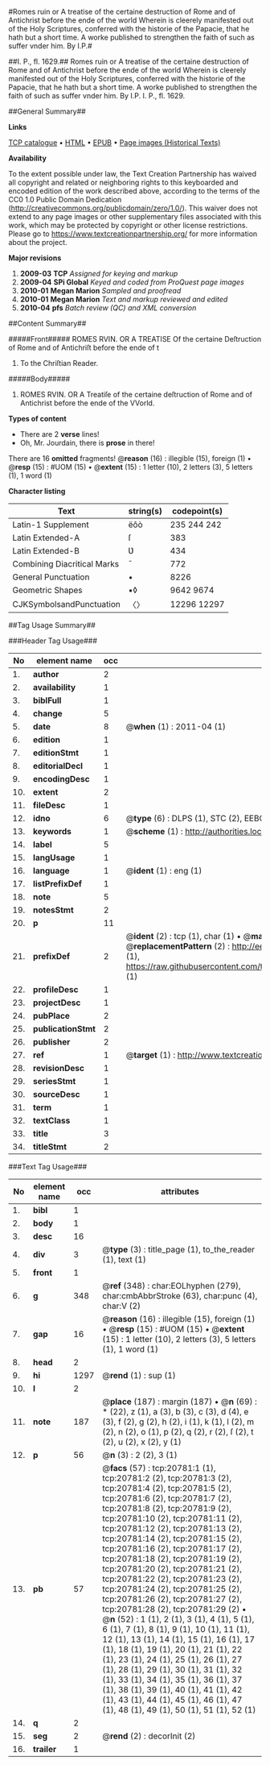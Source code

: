 #Romes ruin or A treatise of the certaine destruction of Rome and of Antichrist before the ende of the world Wherein is cleerely manifested out of the Holy Scriptures, conferred with the historie of the Papacie, that he hath but a short time. A worke published to strengthen the faith of such as suffer vnder him. By I.P.#

##I. P., fl. 1629.##
Romes ruin or A treatise of the certaine destruction of Rome and of Antichrist before the ende of the world Wherein is cleerely manifested out of the Holy Scriptures, conferred with the historie of the Papacie, that he hath but a short time. A worke published to strengthen the faith of such as suffer vnder him. By I.P.
I. P., fl. 1629.

##General Summary##

**Links**

[TCP catalogue](http://www.ota.ox.ac.uk/tcp/)  • 
[HTML](http://tei.it.ox.ac.uk/tcp/Texts-HTML/free/A08/A08783.html)  • 
[EPUB](http://tei.it.ox.ac.uk/tcp/Texts-EPUB/free/A08/A08783.epub) • 
[Page images (Historical Texts)](https://historicaltexts.jisc.ac.uk/eebo-99855295e)

**Availability**

To the extent possible under law, the Text Creation Partnership has waived all copyright and related or neighboring rights to this keyboarded and encoded edition of the work described above, according to the terms of the CC0 1.0 Public Domain Dedication (http://creativecommons.org/publicdomain/zero/1.0/). This waiver does not extend to any page images or other supplementary files associated with this work, which may be protected by copyright or other license restrictions. Please go to https://www.textcreationpartnership.org/ for more information about the project.

**Major revisions**

1. __2009-03__ __TCP__ *Assigned for keying and markup*
1. __2009-04__ __SPi Global__ *Keyed and coded from ProQuest page images*
1. __2010-01__ __Megan Marion__ *Sampled and proofread*
1. __2010-01__ __Megan Marion__ *Text and markup reviewed and edited*
1. __2010-04__ __pfs__ *Batch review (QC) and XML conversion*

##Content Summary##

#####Front#####
ROMES RVIN. OR A TREATISE Of the certaine Deſtruction of Rome and of Antichriſt before the ende of t
1. To the Chriſtian Reader.

#####Body#####

1. ROMES RVIN. OR A Treatiſe of the certaine deſtruction of Rome and of Antichrist before the ende of the VVorld.

**Types of content**

  * There are 2 **verse** lines!
  * Oh, Mr. Jourdain, there is **prose** in there!

There are 16 **omitted** fragments! 
 @__reason__ (16) : illegible (15), foreign (1)  •  @__resp__ (15) : #UOM (15)  •  @__extent__ (15) : 1 letter (10), 2 letters (3), 5 letters (1), 1 word (1)

**Character listing**


|Text|string(s)|codepoint(s)|
|---|---|---|
|Latin-1 Supplement|ëôò|235 244 242|
|Latin Extended-A|ſ|383|
|Latin Extended-B|Ʋ|434|
|Combining             Diacritical Marks|̄|772|
|General Punctuation|•|8226|
|Geometric Shapes|▪◊|9642 9674|
|CJKSymbolsandPunctuation|〈〉|12296 12297|

##Tag Usage Summary##

###Header Tag Usage###

|No|element name|occ|attributes|
|---|---|---|---|
|1.|__author__|2||
|2.|__availability__|1||
|3.|__biblFull__|1||
|4.|__change__|5||
|5.|__date__|8| @__when__ (1) : 2011-04 (1)|
|6.|__edition__|1||
|7.|__editionStmt__|1||
|8.|__editorialDecl__|1||
|9.|__encodingDesc__|1||
|10.|__extent__|2||
|11.|__fileDesc__|1||
|12.|__idno__|6| @__type__ (6) : DLPS (1), STC (2), EEBO-CITATION (1), PROQUEST (1), VID (1)|
|13.|__keywords__|1| @__scheme__ (1) : http://authorities.loc.gov/ (1)|
|14.|__label__|5||
|15.|__langUsage__|1||
|16.|__language__|1| @__ident__ (1) : eng (1)|
|17.|__listPrefixDef__|1||
|18.|__note__|5||
|19.|__notesStmt__|2||
|20.|__p__|11||
|21.|__prefixDef__|2| @__ident__ (2) : tcp (1), char (1)  •  @__matchPattern__ (2) : ([0-9\-]+):([0-9IVX]+) (1), (.+) (1)  •  @__replacementPattern__ (2) : http://eebo.chadwyck.com/downloadtiff?vid=$1&page=$2 (1), https://raw.githubusercontent.com/textcreationpartnership/Texts/master/tcpchars.xml#$1 (1)|
|22.|__profileDesc__|1||
|23.|__projectDesc__|1||
|24.|__pubPlace__|2||
|25.|__publicationStmt__|2||
|26.|__publisher__|2||
|27.|__ref__|1| @__target__ (1) : http://www.textcreationpartnership.org/docs/. (1)|
|28.|__revisionDesc__|1||
|29.|__seriesStmt__|1||
|30.|__sourceDesc__|1||
|31.|__term__|1||
|32.|__textClass__|1||
|33.|__title__|3||
|34.|__titleStmt__|2||


###Text Tag Usage###

|No|element name|occ|attributes|
|---|---|---|---|
|1.|__bibl__|1||
|2.|__body__|1||
|3.|__desc__|16||
|4.|__div__|3| @__type__ (3) : title_page (1), to_the_reader (1), text (1)|
|5.|__front__|1||
|6.|__g__|348| @__ref__ (348) : char:EOLhyphen (279), char:cmbAbbrStroke (63), char:punc (4), char:V (2)|
|7.|__gap__|16| @__reason__ (16) : illegible (15), foreign (1)  •  @__resp__ (15) : #UOM (15)  •  @__extent__ (15) : 1 letter (10), 2 letters (3), 5 letters (1), 1 word (1)|
|8.|__head__|2||
|9.|__hi__|1297| @__rend__ (1) : sup (1)|
|10.|__l__|2||
|11.|__note__|187| @__place__ (187) : margin (187)  •  @__n__ (69) : * (22), z (1), a (3), b (3), c (3), d (4), e (3), f (2), g (2), h (2), i (1), k (1), l (2), m (2), n (2), o (1), p (2), q (2), r (2), ſ (2), t (2), u (2), x (2), y (1)|
|12.|__p__|56| @__n__ (3) : 2 (2), 3 (1)|
|13.|__pb__|57| @__facs__ (57) : tcp:20781:1 (1), tcp:20781:2 (2), tcp:20781:3 (2), tcp:20781:4 (2), tcp:20781:5 (2), tcp:20781:6 (2), tcp:20781:7 (2), tcp:20781:8 (2), tcp:20781:9 (2), tcp:20781:10 (2), tcp:20781:11 (2), tcp:20781:12 (2), tcp:20781:13 (2), tcp:20781:14 (2), tcp:20781:15 (2), tcp:20781:16 (2), tcp:20781:17 (2), tcp:20781:18 (2), tcp:20781:19 (2), tcp:20781:20 (2), tcp:20781:21 (2), tcp:20781:22 (2), tcp:20781:23 (2), tcp:20781:24 (2), tcp:20781:25 (2), tcp:20781:26 (2), tcp:20781:27 (2), tcp:20781:28 (2), tcp:20781:29 (2)  •  @__n__ (52) : 1 (1), 2 (1), 3 (1), 4 (1), 5 (1), 6 (1), 7 (1), 8 (1), 9 (1), 10 (1), 11 (1), 12 (1), 13 (1), 14 (1), 15 (1), 16 (1), 17 (1), 18 (1), 19 (1), 20 (1), 21 (1), 22 (1), 23 (1), 24 (1), 25 (1), 26 (1), 27 (1), 28 (1), 29 (1), 30 (1), 31 (1), 32 (1), 33 (1), 34 (1), 35 (1), 36 (1), 37 (1), 38 (1), 39 (1), 40 (1), 41 (1), 42 (1), 43 (1), 44 (1), 45 (1), 46 (1), 47 (1), 48 (1), 49 (1), 50 (1), 51 (1), 52 (1)|
|14.|__q__|2||
|15.|__seg__|2| @__rend__ (2) : decorInit (2)|
|16.|__trailer__|1||
